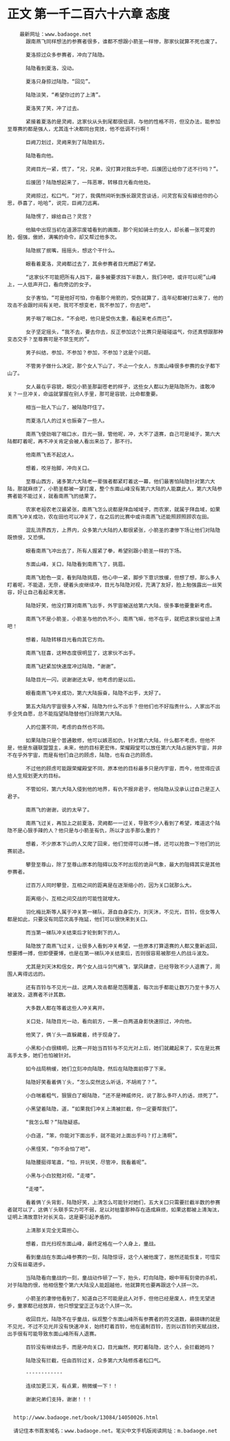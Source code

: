 # 正文 第一千二百六十六章 态度
        最新网址：www.badaoge.net
          跟南燕飞同样想法的参赛者很多，谁都不想跟小箭圣一样惨，那家伙就算不死也废了。
      
          夏洛掠过众多参赛者，冲向了陆隐。
      
          陆隐看到夏洛，没动。
      
          夏洛只身掠过陆隐，“回见”。
      
          陆隐淡笑，“希望你过的了上清”。
      
          夏洛笑了笑，冲了过去。
      
          紧接着夏洛的是灵阙，这家伙从头到尾都很低调，与他的性格不符，但没办法，能参加至尊赛的都是强人，尤其连十决都同台竞技，他不低调不行啊！
      
          巨阙刀划过，灵阙来到了陆隐前方。
      
          陆隐看向他。
      
          灵阙目光一紧，慌了，“兄，兄弟，没打算对我出手吧，后援团让给你了还不行吗？”。
      
          后援团？陆隐想起来了，一阵恶寒，转移目光看向他处。
      
          灵阙掠过，松口气，“对了，我偶然间听到族长跟灵宫谈话，问灵宫有没有嫁给你的心思，恭喜了，哈哈”，说完，巨阙刀远离。
      
          陆隐愣了，嫁给自己？灵宫？
      
          他脑中出现当初在道源宗废墟看到的画面，那个宛如骑士的女人，却长着一张可爱的脸，倔强，傲娇，满嘴的命令，却又帮过他多次。
      
          陆隐抿了抿嘴，摇摇头，想这个干什么。
      
          眼看着夏洛，灵阙都过去了，其余参赛者目光燃起了希望。
      
          “这家伙不可能把所有人挡下，最多被要求挡下半数人，我们冲吧，或许可以呢”山峰上，一人低声开口，看向旁边的女子。
      
          女子害怕，“可是他好可怕，你看那个用箭的，受伤就算了，连年纪都被打出来了，他的攻击不会跟时间有关吧，我可不想变老，我不参加了，你去吧”。
      
          男子咽了咽口水，“不会吧，他只是受伤太重，看起来老点而已”。
      
          女子坚定摇头，“我不去，要去你去，反正参加这个比赛只是碰碰运气，你还真想跟那种变态交手？至尊赛可是不禁生死的”。
      
          男子纠结，参加，不参加？参加，不参加？这是个问题。
      
          不管男子做什么决定，那个女人下山了，不止一个女人，东面山峰很多参赛的女子都下山了。
      
          女人最在乎容貌，眼见小箭圣那副苍老的样子，这些女人都以为是陆隐所为，谁敢冲关？一旦冲关，命运就掌握在别人手里，那可是容貌，比命都重要。
      
          相当一批人下山了，被陆隐吓住了。
      
          而夏洛几人的过关也振奋了一些人。
      
          南燕飞使劲咽了咽口水，目光一狠，管他呢，冲，大不了退赛，自己可是域子，第六大陆都盯着呢，再不冲关肯定会被人看出来怂了，那不行。
      
          他南燕飞丢不起这人。
      
          想着，咬牙抬脚，冲向关口。
      
          至尊山西方，诸多第六大陆老一辈强者都紧盯着这一幕，他们最害怕陆隐针对第六大陆，那就麻烦了，小箭圣都被一掌打废，整个东面山峰没有第六大陆的人能赢此人，第六大陆参赛者能不能过关，就看南燕飞的结果了。
      
          农家老祖农老汉最紧张，南燕飞怎么说都是拜血域域子，而农家，就属于拜血域，如果南燕飞冲关成功，农在田也可以冲关了，在之后的比赛中或许南燕飞还能照顾照顾农在田。
      
          混乱流界西方，上界内，众多第六大陆的人都很紧张，小箭圣的凄惨下场让他们对陆隐既愤恨，又恐惧。
      
          眼看南燕飞冲出去了，所有人握紧了拳，希望别跟小箭圣一样的下场。
      
          东面山峰，关口，陆隐看到南燕飞了，挑眉。
      
          南燕飞脸色一变，看到陆隐挑眉，他心中一紧，脚步下意识放缓，但想了想，那么多人盯着呢，不能退，无奈，硬着头皮继续冲，目光与陆隐对视，充满了友好，脸上勉强露出一丝笑容，好让自己看起来无害。
      
          陆隐好笑，他没打算对南燕飞出手，外宇宙被送给第六大陆，很多事他要重新考虑。
      
          南燕飞不是小箭圣，小箭圣与他的仇不小，南燕飞嘛，他不在乎，就把这家伙留给上清吧！
      
          想着，陆隐转移目光看向其它方向。
      
          南燕飞狂喜，这种态度很明显了，这家伙不出手。
      
          南燕飞赶紧加快速度冲过陆隐，“谢谢”。
      
          陆隐目光一闪，说谢谢还太早，他考虑的是以后。
      
          眼看南燕飞冲关成功，第六大陆振奋，陆隐不出手，太好了。
      
          第五大陆内宇宙很多人不解，陆隐为什么不出手？但他们也不好指责什么，人家出不出手全凭自愿，总不能指望陆隐替他们扫除第六大陆。
      
          人的位置不同，考虑的自然也不同。
      
          如果陆隐只是个普通散修，他可以嫉恶如仇，针对第六大陆，什么都不考虑，但他不是，他是东疆联盟盟主，未来，他的目标更宏伟，荣耀殿堂可以放任第六大陆占据外宇宙，并非不在乎外宇宙，而是有他们自己的顾虑，陆隐，也有自己的顾虑。
      
          不过他的顾虑可能跟荣耀殿堂不同，原本他的目标最多只是内宇宙，而今，他觉得应该给人生规划更大的目标。
      
          不管如何，第六大陆入侵到他的地界，有仇不报非君子，他陆隐从没承认过自己是正人君子。
      
          南燕飞的谢谢，说的太早了。
      
          南燕飞过关，再加上之前夏洛，灵阙都一一过关，导致不少人看到了希望，难道这个陆隐不是心狠手辣的人？他只是与小箭圣有仇，所以才出手那么重的？
      
          想着，不少原本下山的人又爬了回来，他们觉得可以搏一搏，还可以抢救一下他们的比赛前途。
      
          攀登至尊山，除了至尊山原本的阻碍以及不时出现的诡异气象，最大的阻碍其实是其他参赛者。
      
          过百万人同时攀登，互相之间的距离是在逐渐缩小的，因为关口就那么大。
      
          距离缩小，互相之间交战的可能性就增大。
      
          羽化梅比斯等人属于冲关第一梯队，源自自身实力，刘天沐，不见光，百铃，信女等人都是如此，只要没有同层次高手拖延，他们可以很快来到关口。
      
          而当第一梯队冲关结束后才轮到剩下的人。
      
          陆隐放了南燕飞过关，让很多人看到冲关希望，一些原本打算退赛的人都又重新返回，想要搏一搏，但即便要博，也是在第一梯队冲关结束后，否则很容易被那些人的战斗波及。
      
          尤其是刘天沐和信女，两个女人战斗剑气横飞，掌风肆虐，已经导致不少人退赛了，周围人离得远远的。
      
          还有百铃与不见光一战，这两人攻击都是范围覆盖，每次出手都能让数万乃至十多万人被波及，退赛者不计其数。
      
          大多数人都在等着这些人冲关离开。
      
          关口处，陆隐目光一动，看向前方，一黑一白两道身影快速掠过，冲向他。
      
          他笑了，俩丫头一直躲藏着，终于现身了。
      
          小黑和小白很精明，比赛一开始当百铃与不见光对上后，她们就藏起来了，实在是比赛高手太多，她们也怕被针对。
      
          如今战局稍缓，她们立刻冲向陆隐，然后在陆隐面前停了下来。
      
          陆隐好笑看着俩丫头，“怎么突然这么听话，不胡闹了？”。
      
          小白喘着粗气，狠狠白了眼陆隐，“还不是神威师兄，说了那么多吓人的话，烦死了”。
      
          小黑望着陆隐，道，“如果我们冲关上清被拦截，你一定要帮我们”。
      
          “我怎么帮？”陆隐疑惑。
      
          小白道，“笨，你能对下面出手，就不能对上面出手吗？打上清啊”。
      
          小黑怪笑，“你不会怕了吧”。
      
          陆隐腰挺得笔直，“怕，开玩笑，尽管冲，我看着呢”。
      
          小黑与小白狡黠对视，“走喽”。
      
          “走喽”。
      
          看着俩丫头背影，陆隐好笑，上清怎么可能针对她们，五大关口只需要拦截半数的参赛者就可以了，这俩丫头联手实力可不弱，足以对枯雷那种存在造成麻烦，如果这都被上清淘汰，证明上清故意针对长天岛，这是要引起矛盾的。
      
          上清那关完全无需担心。
      
          想着，目光扫视东面山峰，最终定格在一个人身上，童战。
      
          看到童战在东面山峰参赛的一刻，陆隐惊讶，这个人被他废了，居然还能恢复，可惜实力没有丝毫进步。
      
          当陆隐看向童战的一刻，童战动作顿了一下，抬头，盯向陆隐，眼中带有刻骨的杀机，对于陆隐的恨，他相信整个第六大陆没人能超越他，他就算死也要再跟这个人拼一次。
      
          小箭圣的凄惨他看到了，知道自己不可能是此人对手，但他已经是废人，终生无望进步，童家都已经放弃，他只想堂堂正正与这个人拼一次。
      
          收回目光，陆隐不在乎童战，纵观整个东面山峰所有参赛者的符文道数，最磅礴的就是不见光，不过不见光并没有快速冲关，始终盯着百铃，他在遏制百铃，否则以百铃的天赋战技，出手很有可能导致东面山峰所有人退赛。
      
          百铃没有继续出手，而是冲向关口，目光幽然，死盯着陆隐，这个人，会拦截她吗？
      
          陆隐没有拦截，任由百铃过关，众多第六大陆修炼者松口气。
      
          ------------
      
          连续加更三天，有点累，稍微缓一下！！
      
          谢谢兄弟们支持，谢谢！！！
      
      
      http://www.badaoge.net/book/13084/14050026.html
      
      请记住本书首发域名：www.badaoge.net。笔尖中文手机版阅读网址：m.badaoge.net